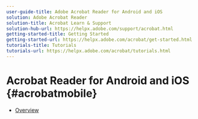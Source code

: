 ```yaml
---
user-guide-title: Adobe Acrobat Reader for Android and iOS
solution: Adobe Acrobat Reader
solution-title: Acrobat Learn & Support
solution-hub-url: https://helpx.adobe.com/support/acrobat.html
getting-started-title: Getting Started
getting-started-url: https://helpx.adobe.com/acrobat/get-started.html
tutorials-title: Tutorials
tutorials-url: https://helpx.adobe.com/acrobat/tutorials.html
---
```


# Acrobat Reader for Android and iOS {#acrobatmobile}

+ [Overview](liquidmode.md)
